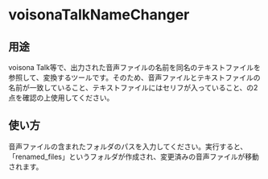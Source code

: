 # voisonaTalkNameChanger

## 用途

voisona Talk等で、出力された音声ファイルの名前を同名のテキストファイルを参照して、変換するツールです。そのため、音声ファイルとテキストファイルの名前が一致していること、テキストファイルにはセリフが入っていること、の2点を確認の上使用してください。

## 使い方

音声ファイルの含まれたフォルダのパスを入力してください。実行すると、「renamed_files」というフォルダが作成され、変更済みの音声ファイルが移動されます。
